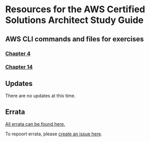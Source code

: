 # Resources for the AWS Certified Solutions Architect Study Guide

## AWS CLI commands and files for exercises

### [Chapter 4](https://github.com/benpiper/aws-csaa/tree/3rd-edition/c04)

### [Chapter 14](https://github.com/benpiper/aws-csaa/tree/3rd-edition/c14)

## Updates

There are no updates at this time.

## Errata

[All errata can be found here.](https://github.com/awscsa/awscsa.github.io/issues)

To repoort errata, please [create an issue here](https://github.com/awscsa/awscsa.github.io/issues/new?assignees=&labels=&template=issue--errata-template.md&title=Report+errata).

